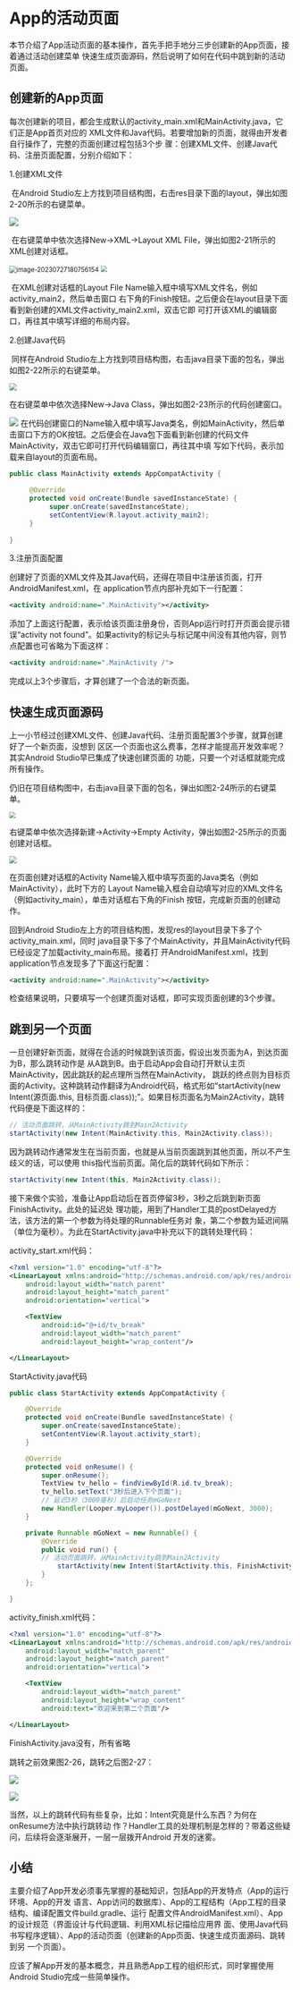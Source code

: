 

# App的活动页面



本节介绍了App活动页面的基本操作，首先手把手地分三步创建新的App页面，接着通过活动创建菜单 快速生成页面源码，然后说明了如何在代码中跳到新的活动页面。


## 创建新的App页面


每次创建新的项目，都会生成默认的activity_main.xml和MainActivity.java，它们正是App首页对应的 XML文件和Java代码。若要增加新的页面，就得由开发者自行操作了，完整的页面创建过程包括3个步 骤：创建XML文件、创建Java代码、注册页面配置，分别介绍如下：


1.创建XML文件

​	在Android Studio左上方找到项目结构图，右击res目录下面的layout，弹出如图2-20所示的右键菜单。

![](/androidImages\xml创建.png)


​	在右键菜单中依次选择New→XML→Layout XML File，弹出如图2-21所示的XML创建对话框。

<img src="/androidImages/image-20230727180756154.png" alt="image-20230727180756154" style="zoom:80%;" />

<img src="/androidImages/XML文件的创建窗口.png" style="zoom: 67%;" />


​	在XML创建对话框的Layout File Name输入框中填写XML文件名，例如activity_main2，然后单击窗口 右下角的Finish按钮。之后便会在layout目录下面看到新创建的XML文件activity_main2.xml，双击它即 可打开该XML的编辑窗口，再往其中填写详细的布局内容。

2.创建Java代码

​	同样在Android Studio左上方找到项目结构图，右击java目录下面的包名，弹出如图2-22所示的右键菜单。

<img src="/androidImages/通过右键菜单创建Java代码.png" style="zoom:80%;" />


在右键菜单中依次选择New→Java Class，弹出如图2-23所示的代码创建窗口。

![](/androidImages/Java代码的创建窗口.png)
在代码创建窗口的Name输入框中填写Java类名，例如MainActivity，然后单击窗口下方的OK按钮。之后便会在Java包下面看到新创建的代码文件MainActivity，双击它即可打开代码编辑窗口，再往其中填 写如下代码，表示加载来自layout的页面布局。

```java
public class MainActivity extends AppCompatActivity {
     
     @Override
     protected void onCreate(Bundle savedInstanceState) {
          super.onCreate(savedInstanceState);
          setContentView(R.layout.activity_main2);
     }
     
}
```

3.注册页面配置

创建好了页面的XML文件及其Java代码，还得在项目中注册该页面，打开AndroidManifest.xml，在 application节点内部补充如下一行配置：

```xml
<activity android:name=".MainActivity"></activity>
```

添加了上面这行配置，表示给该页面注册身份，否则App运行时打开页面会提示错误“activity not found”。如果activity的标记头与标记尾中间没有其他内容，则节点配置也可省略为下面这样：

```xml
<activity android:name=".MainActivity /">
```

完成以上3个步骤后，才算创建了一个合法的新页面。

## 快速生成页面源码



上一小节经过创建XML文件、创建Java代码、注册页面配置3个步骤，就算创建好了一个新页面，没想到 区区一个页面也这么费事，怎样才能提高开发效率呢？其实Android Studio早已集成了快速创建页面的 功能，只要一个对话框就能完成所有操作。

仍旧在项目结构图中，右击java目录下面的包名，弹出如图2-24所示的右键菜单。

<img src="/androidImages/通过右键菜单创建活动页面.png" style="zoom: 67%;" />


右键菜单中依次选择新建→Activity→Empty Activity，弹出如图2-25所示的页面创建对话框。

<img src="/androidImages/活动页面的创建窗口.png" style="zoom:80%;" />

在页面创建对话框的Activity Name输入框中填写页面的Java类名（例如MainActivity），此时下方的 Layout Name输入框会自动填写对应的XML文件名（例如activity_main），单击对话框右下角的Finish 按钮，完成新页面的创建动作。



回到Android Studio左上方的项目结构图，发现res的layout目录下多了个activity_main.xml，同时 java目录下多了个MainActivity，并且MainActivity代码已经设定了加载activity_main布局。接着打 开AndroidManifest.xml，找到application节点发现多了下面这行配置：

```xml
<activity android:name=".MainActivity"></activity>
```

检查结果说明，只要填写一个创建页面对话框，即可实现页面创建的3个步骤。

## <a name="to">跳到另一个页面</a>



一旦创建好新页面，就得在合适的时候跳到该页面，假设出发页面为A，到达页面为B，那么跳转动作是 从A跳到B。由于启动App会自动打开默认主页MainActivity，因此跳跃的起点理所当然在MainActivity， 跳跃的终点则为目标页面的Activity。这种跳转动作翻译为Android代码，格式形如“startActivity(new Intent(源页面.this, 目标页面.class));”。如果目标页面名为Main2Activity，跳转代码便是下面这样的：

```java
// 活动页面跳转，从MainActivity跳到Main2Activity
startActivity(new Intent(MainActivity.this, Main2Activity.class));
```

因为跳转动作通常发生在当前页面，也就是从当前页面跳到其他页面，所以不产生歧义的话，可以使用 this指代当前页面。简化后的跳转代码如下所示：

```java
startActivity(new Intent(this, Main2Activity.class));
```

接下来做个实验，准备让App启动后在首页停留3秒，3秒之后跳到新页面FinishActivity。此处的延迟处 理功能，用到了Handler工具的postDelayed方法，该方法的第一个参数为待处理的Runnable任务对 象，第二个参数为延迟间隔（单位为毫秒）。为此在StartActivity.java中补充以下的跳转处理代码：

activity_start.xml代码：

```xml
<?xml version="1.0" encoding="utf-8"?>
<LinearLayout xmlns:android="http://schemas.android.com/apk/res/android"
    android:layout_width="match_parent"
    android:layout_height="match_parent"
    android:orientation="vertical">

    <TextView
        android:id="@+id/tv_break"
        android:layout_width="match_parent"
        android:layout_height="wrap_content"/>

</LinearLayout>
```
StartActivity.java代码

```java
public class StartActivity extends AppCompatActivity {

    @Override
    protected void onCreate(Bundle savedInstanceState) {
        super.onCreate(savedInstanceState);
        setContentView(R.layout.activity_start);
    }

    @Override
    protected void onResume() {
        super.onResume();
        TextView tv_hello = findViewById(R.id.tv_break);
        tv_hello.setText("3秒后进入下个页面");
        // 延迟3秒（3000毫秒）后启动任务mGoNext
        new Handler(Looper.myLooper()).postDelayed(mGoNext, 3000);
    }

    private Runnable mGoNext = new Runnable() {
        @Override
        public void run() {
        // 活动页面跳转，从MainActivity跳到Main2Activity
            startActivity(new Intent(StartActivity.this, FinishActivity.class));
        }
    };

}
```

activity_finish.xml代码：

```xml
<?xml version="1.0" encoding="utf-8"?>
<LinearLayout xmlns:android="http://schemas.android.com/apk/res/android"
    android:layout_width="match_parent"
    android:layout_height="match_parent"
    android:orientation="vertical">

    <TextView
        android:layout_width="match_parent"
        android:layout_height="wrap_content"
        android:text="欢迎来到第二个页面"/>

</LinearLayout>
```

FinishActivity.java没有，所有省略

跳转之前效果图2-26，跳转之后图2-27：

![](/androidImages/跳转之前的App界面.png)




![](/androidImages/跳转之后的App界面.png)


当然，以上的跳转代码有些复杂，比如：Intent究竟是什么东西？为何在onResume方法中执行跳转动 作？Handler工具的处理机制是怎样的？带着这些疑问，后续将会逐渐展开，一层一层拨开Android 开发的迷雾。
## 小结

主要介绍了App开发必须事先掌握的基础知识，包括App的开发特点（App的运行环境、App的开发 语言、App访问的数据库）、App的工程结构（App工程的目录结构、编译配置文件build.gradle、运行 配置文件AndroidManifest.xml）、App的设计规范（界面设计与代码逻辑、利用XML标记描绘应用界 面、使用Java代码书写程序逻辑）、App的活动页面（创建新的App页面、快速生成页面源码、跳转到另 一个页面）。

应该了解App开发的基本概念，并且熟悉App工程的组织形式，同时掌握使用 Android Studio完成一些简单操作。

